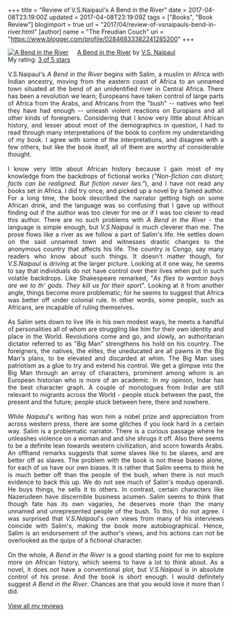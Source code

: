 +++
title = "Review of V.S.Naipaul's A Bend in the River"
date = 2017-04-08T23:19:00Z
updated = 2017-04-08T23:19:09Z
tags = ["Books", "Book Review"]
blogimport = true 
url = "2017/04/review-of-vsnaipauls-bend-in-river.html"
[author]
	name = "The Freudian Couch"
	uri = "https://www.blogger.com/profile/02846833382241285200"
+++

<div dir="ltr" style="text-align: left;" trbidi="on">
<a href="https://www.goodreads.com/book/show/456710.A_Bend_in_the_River" style="float: left; padding-right: 20px;"><img alt="A Bend in the River" border="0" src="https://images.gr-assets.com/books/1411892211m/456710.jpg" /></a><a href="https://www.goodreads.com/book/show/456710.A_Bend_in_the_River">A Bend in the River</a> by <a href="https://www.goodreads.com/author/show/3989.V_S_Naipaul">V.S. Naipaul</a><br />
My rating: <a href="https://www.goodreads.com/review/show/1958024107">3 of 5 stars</a><br />
<br />
<div style="text-align: justify;">
V.S.Naipaul's <i>A Bend in the River</i> begins with Salim, a muslim in Africa with Indian ancestry, moving from the eastern coast of Africa to an unnamed town situated at the bend of an unidentified river in Central Africa. There has been a revolution we learn; Europeans have taken control of large parts of Africa from the Arabs, and Africans from the "bush" -- natives who feel they have had enough -- unleash violent reactions on Europians and all other kinds of foreigners. Considering that I know very little about African history, and lesser about most of the demographics in question, I had to read through many interpretations of the book to confirm my understanding of my book. I agree with some of the interpretations, and disagree with a few others, but like the book itself, all of them are worthy of considerable thought.</div>
<div style="text-align: justify;">
<br /></div>
<div style="text-align: justify;">
I know very little about African history because I gain most of my knowledge from the backdrops of fictional works (<i>"Non-fiction can distort; facts can be realigned. But fiction never lies."</i>), and I have not read any books set in Africa. I did try once, and picked up a novel by a famed author. For a long time, the book described the narrator getting high on some African drink, and the language was so confusing that I gave up without finding out if the author was too clever for me or if I was too clever to read this author. There are no such problems with <i>A Bend in the River</i> - the language is simple enough, but <i>V.S.Naipaul</i> is much cleverer than me. The prose flows like a river as we follow a part of Salim's life. He settles down on the said unnamed town and witnesses drastic changes to the anonymous country that affects his life. The country is Congo, say many readers who know about such things. It doesn't matter though, for <i>V.S.Naipaul</i> is driving at the larger picture. Looking at it one way, he seems to say that individuals do not have control over their lives when put in such volatile backdrops. Like Shakespeare remarked, "<i>As flies to wanton boys are we to th' gods. They kill us for their sport</i>". Looking at it from another angle, things become more problematic; for he seems to suggest that Africa was better off under colonial rule. In other words, some people, such as Africans, are incapable of ruling themselves.</div>
<div style="text-align: justify;">
<br /></div>
<div style="text-align: justify;">
As Salim sets down to live life in his own modest ways, he meets a handful of personalities all of whom are struggling like him for their own identity and place in the World. Revolutions come and go, and slowly, an authoritarian dictator referred to as "Big Man" strengthens his hold on his country. The foreigners, the natives, the elites, the uneducated are all pawns in the Big Man's plans, to be elevated and discarded at whim. The Big Man uses patriotism as a glue to try and extend his control. We get a glimpse into the Big Man through an array of characters, prominent among whom is an European historian who is more of an academic. In my opinion, Indar has the best character graph. A couple of monologues from Indar are still relevant to migrants across the World - people stuck between the past, the present and the future; people stuck between here, there and nowhere. </div>
<div style="text-align: justify;">
<br /></div>
<div style="text-align: justify;">
While <i>Naipaul</i>'s writing has won him a nobel prize and appreciation from across western press, there are some glitches if you look hard in a certain way. Salim is a problematic narrator. There is a curious passage where he unleashes violence on a woman and and she shrugs it off. Also there seems to be a definite lean towards western civilization, and scorn towards Arabs. An offhand remarks suggests that some slaves like to be slaves, and are better off as slaves. The problem with the book is not these biases alone, for each of us have our own biases. It is rather that Salim seems to think he is much better off than the people of the bush, when there is not much evidence to back this up. We do not see much of Salim's modus operandi. He buys things, he sells it to others. In contrast, certain characters like Nazerudeen have discernible business acumen. Salim seems to think that though fate has its own vagaries, he deserves more than the many unnamed and unrepresented people of the bush. To this, I do not agree. I was surprised that <i>V.S.Naipaul</i>'s own views from many of his interviews coincide with Salim's, making the book more autobiographical. Hence, Salim is an endorsement of the author's views, and his actions can not be overlooked as the quips of a fictional character.</div>
<div style="text-align: justify;">
<br /></div>
<div style="text-align: justify;">
On the whole, <i>A Bend in the River</i> is a good starting point for me to explore more on African history, which seems to have a lot to think about. As a novel, it does not have a conventional plot, but <i>V.S.Naipaul</i> is in absolute control of his prose. And the book is short enough. I would definitely suggest <i>A Bend in the River</i>. Chances are that you would love it more than I did.
</div>
<div style="text-align: justify;">
<br /></div>
<a href="https://www.goodreads.com/review/list/4391307-adarsh">View all my reviews</a>
</div>

